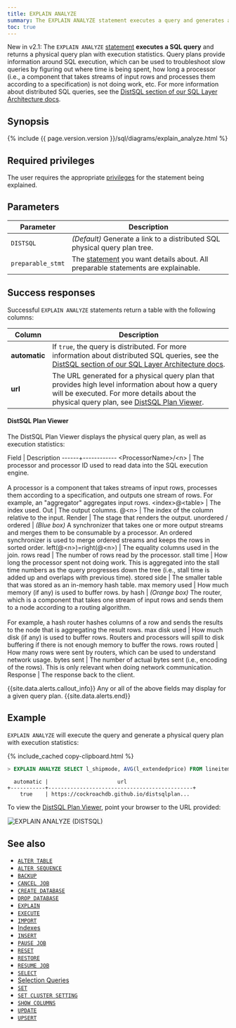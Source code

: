 ```yaml
---
title: EXPLAIN ANALYZE
summary: The EXPLAIN ANALYZE statement executes a query and generates a physical query plan with execution statistics.
toc: true
---
```


<span class="version-tag">New in v2.1:</span> The `EXPLAIN ANALYZE` [statement](sql-statements.html) **executes a SQL query** and returns a physical query plan with execution statistics. Query plans provide information around SQL execution, which can be used to troubleshoot slow queries by figuring out where time is being spent, how long a processor (i.e., a component that takes streams of input rows and processes them according to a specification) is not doing work, etc. For more information about distributed SQL queries, see the [DistSQL section of our SQL Layer Architecture docs](architecture/sql-layer.html#distsql).

## Synopsis

<section>{% include {{ page.version.version }}/sql/diagrams/explain_analyze.html %}</section>

## Required privileges

The user requires the appropriate [privileges](authorization.html#assign-privileges) for the statement being explained.

## Parameters

Parameter          | Description
-------------------|-----------
`DISTSQL`          |  _(Default)_ Generate a link to a distributed SQL physical query plan tree.
`preparable_stmt` | The [statement](sql-grammar.html#preparable_stmt) you want details about. All preparable statements are explainable.

## Success responses

Successful `EXPLAIN ANALYZE` statements return a table with the following columns:

 Column | Description
--------|------------
**automatic** | If `true`, the query is distributed. For more information about distributed SQL queries, see the [DistSQL section of our SQL Layer Architecture docs](architecture/sql-layer.html#distsql).
**url** | The URL generated for a physical query plan that provides high level information about how a query will be executed. For more details about the physical query plan, see [DistSQL Plan Viewer](#distsql-plan-viewer).

#### DistSQL Plan Viewer

The DistSQL Plan Viewer displays the physical query plan, as well as execution statistics:

Field | Description
------+------------
&lt;ProcessorName&gt;/&lt;n&gt; | The processor and processor ID used to read data into the SQL execution engine.<br><br>A processor is a component that takes streams of input rows, processes them according to a specification, and outputs one stream of rows. For example, an "aggregator" aggregates input rows.
&lt;index&gt;@&lt;table&gt; | The index used.
Out | The output columns.
@&lt;n&gt; | The index of the column relative to the input.
Render | The stage that renders the output.
unordered / ordered | _(Blue box)_ A synchronizer that takes one or more output streams and merges them to be consumable by a processor. An ordered synchronizer is used to merge ordered streams and keeps the rows in sorted order.
left(@&lt;n&gt;)=right(@&lt;n&gt;) | The equality columns used in the join.
rows read | The number of rows read by the processor.
stall time | How long the processor spent not doing work. This is aggregated into the stall time numbers as the query progresses down the tree (i.e., stall time is added up and overlaps with previous time).
stored side | The smaller table that was stored as an in-memory hash table.
max memory used | How much memory (if any) is used to buffer rows.
by hash | _(Orange box)_ The router, which is a component that takes one stream of input rows and sends them to a node according to a routing algorithm.<br><br>For example, a hash router hashes columns of a row and sends the results to the node that is aggregating the result rows.
max disk used | How much disk (if any) is used to buffer rows. Routers and processors will spill to disk buffering if there is not enough memory to buffer the rows.
rows routed | How many rows were sent by routers, which can be used to understand network usage.
bytes sent | The number of actual bytes sent (i.e., encoding of the rows). This is only relevant when doing network communication.
Response | The response back to the client.

{{site.data.alerts.callout_info}}
Any or all of the above fields may display for a given query plan.
{{site.data.alerts.end}}

## Example

`EXPLAIN ANALYZE` will execute the query and generate a physical query plan with execution statistics:

{% include_cached copy-clipboard.html %}
~~~ sql
> EXPLAIN ANALYZE SELECT l_shipmode, AVG(l_extendedprice) FROM lineitem GROUP BY l_shipmode;
~~~

~~~
  automatic |                      url                      
+-----------+----------------------------------------------+
    true    | https://cockroachdb.github.io/distsqlplan...
~~~

To view the [DistSQL Plan Viewer](#distsql-plan-viewer), point your browser to the URL provided:

<img src="{{ 'images/v2.1/explain-analyze-distsql-plan.png' | relative_url }}" alt="EXPLAIN ANALYZE (DISTSQL)" style="border:1px solid #eee;max-width:100%" />

## See also

- [`ALTER TABLE`](alter-table.html)
- [`ALTER SEQUENCE`](alter-sequence.html)
- [`BACKUP`](backup.html)
- [`CANCEL JOB`](cancel-job.html)
- [`CREATE DATABASE`](create-database.html)
- [`DROP DATABASE`](drop-database.html)
- [`EXPLAIN`](explain.html)
- [`EXECUTE`](sql-grammar.html#execute_stmt)
- [`IMPORT`](import.html)
- [Indexes](indexes.html)
- [`INSERT`](insert.html)
- [`PAUSE JOB`](pause-job.html)
- [`RESET`](reset-vars.html)
- [`RESTORE`](restore.html)
- [`RESUME JOB`](resume-job.html)
- [`SELECT`](select-clause.html)
- [Selection Queries](selection-queries.html)
- [`SET`](set-vars.html)
- [`SET CLUSTER SETTING`](set-cluster-setting.html)
- [`SHOW COLUMNS`](show-columns.html)
- [`UPDATE`](update.html)
- [`UPSERT`](upsert.html)
